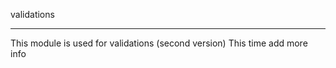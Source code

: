validations
******************

This module is used for validations (second version)
This time add more info
